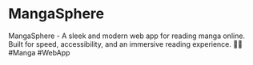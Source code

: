 # MangaSphere
MangaSphere - A sleek and modern web app for reading manga online. Built for speed, accessibility, and an immersive reading experience. 📖✨ #Manga #WebApp
